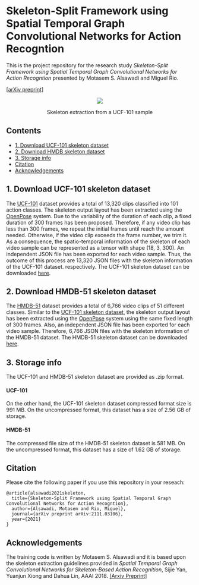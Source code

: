 # Skeleton-Split Framework using Spatial Temporal Graph Convolutional Networks for Action Recogntion

This is the project repository for the research study *Skeleton-Split Framework using Spatial Temporal Graph Convolutional Networks for Action Recogntion* presented by Motasem S. Alsawadi and Miguel Rio.

[[arXiv preprint]](https://arxiv.org/abs/2111.03106)

<p align="center">
<img src="https://user-images.githubusercontent.com/52717252/139516602-798e6cff-2c29-4719-ba2f-44dbfc5ebd1a.gif"
</p>
<p align="center">
Skeleton extraction from a UCF-101 sample
</p>

## Contents
* [1. Download UCF-101 skeleton dataset](https://github.com/malswadi/skeleton_ucf_hmdb#1-download-ucf-101-skeleton-dataset)
* [2. Download HMDB skeleton dataset](https://github.com/malswadi/skeleton_ucf_hmdb#2-download-hmdb-skeleton-dataset)
* [3. Storage info](https://github.com/malswadi/skeleton_ucf_hmdb#3-storage-info)
* [Citation](https://github.com/malswadi/skeleton_ucf_hmdb#citation)
* [Acknowledgements](https://github.com/malswadi/skeleton_ucf_hmdb#acknowledgements)

## 1. Download UCF-101 skeleton dataset

The [UCF-101](https://www.crcv.ucf.edu/data/UCF101.php) dataset provides a total of 13,320 clips classified into 101 action classes. The skeleton output layout has been extracted using the [OpenPose](https://github.com/CMU-Perceptual-Computing-Lab/openpose) system. Due to the variability of the duration of each clip, a fixed duration of 300 frames has been proposed. Therefore, if any video clip has less than 300 frames, we repeat the initial frames until reach the amount needed. Otherwise, if the video clip exceeds the frame number, we trim it. As a consequence, the spatio-temporal information of the skeleton of each video sample can be represented as a tensor with shape (18, 3, 300). An independent JSON file has been exported for each video sample. Thus, the outcome of this process are 13,320 JSON files with the skeleton information of the UCF-101 dataset. respectively. The UCF-101 skeleton dataset can be downloaded [here](https://drive.google.com/file/d/1049vxlVmWMLra6Dm_JKQVBg4cbI0vaEq/view).

## 2. Download HMDB-51 skeleton dataset

The [HMDB-51](https://serre-lab.clps.brown.edu/resource/hmdb-a-large-human-motion-database/) dataset provides a total of 6,766 video clips of 51 different classes. Similar to the [UCF-101 skeleton dataset](https://github.com/malswadi/skeleton_ucf_hmdb#1-download-ucf-101-skeleton-dataset), the skeleton output layout has been extracted using the [OpenPose](https://github.com/CMU-Perceptual-Computing-Lab/openpose) system using the same fixed  length of 300 frames. Also, an independent JSON file has been exported for each video sample. Therefore, 6,766 JSON files with the skeleton information of the HMDB-51 dataset. The HMDB-51 skeleton dataset can be downloaded [here](https://drive.google.com/file/d/102OJhQNZ4CxLou0FYPFR9ZlxFXRUd5Kb/view).

## 3. Storage info
The UCF-101 and HMDB-51 skeleton dataset are provided as .zip format. 

#### UCF-101
On the other hand, the UCF-101 skeleton dataset compressed format size is 991 MB. On the uncompressed format, this dataset has a size of 2.56 GB of storage.

#### HMDB-51
The compressed file size of the HMDB-51 skeleton dataset is 581 MB. On the uncompressed format, this dataset has a size of 1.62 GB of storage.

## Citation
Please cite the following paper if you use this repository in your reseach:

```
@article{alsawadi2021skeleton,
  title={Skeleton-Split Framework using Spatial Temporal Graph Convolutional Networks for Action Recogntion},
  author={Alsawadi, Motasem and Rio, Miguel},
  journal={arXiv preprint arXiv:2111.03106},
  year={2021}
}
```

## Acknowledgements
The training code is written by Motasem S. Alsawadi and it is based upon the skeleton extraction guidelines provided  in *Spatial Temporal Graph Convolutional Networks for Skeleton-Based Action Recognition*, Sijie Yan, Yuanjun Xiong and Dahua Lin, AAAI 2018. [[Arxiv Preprint]](https://arxiv.org/abs/1801.07455)
